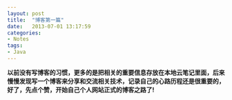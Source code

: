 ```yaml
---
layout: post
title:  "博客第一篇"
date:   2013-07-01 13:17:59
categories: 
- Notes 
tags:
- Java
---
```



  **以前没有写博客的习惯，更多的是把相关的重要信息存放在本地云笔记里面，后来慢慢发现写一个博客来分享和交流相关技术，记录自己的心路历程还是很重要的，好了，先点个赞，开始自己个人网站正式的博客之路了!**




